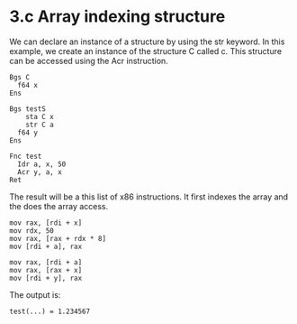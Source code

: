 # 3.c Array indexing structure

We can declare an instance of a structure by using the str keyword. In this example, we create an instance of the structure C called c. This structure can be accessed using the Acr instruction.


```
Bgs C
  f64 x
Ens

Bgs testS
	sta C x
	str C a
  f64 y
Ens

Fnc test
  Idr a, x, 50 
  Acr y, a, x
Ret
```

The result will be a this list of x86 instructions. It first indexes the array and the does the array access.

```
mov rax, [rdi + x]
mov rdx, 50
mov rax, [rax + rdx * 8]
mov [rdi + a], rax

mov rax, [rdi + a]
mov rax, [rax + x]
mov [rdi + y], rax
```

The output is:

```
test(...) = 1.234567
```	
